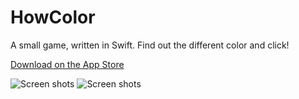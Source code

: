 # HowColor
A small game, written in Swift. Find out the different color and click!

[Download on the App Store](https://itunes.apple.com/en/app/you-duo-se/id905939990?mt=8)

![Screen shots](http://a1.mzstatic.com/us/r30/Purple3/v4/43/d1/70/43d170a8-207b-3adc-e984-ea29ee78379b/screen568x568.jpeg)
![Screen shots](http://a2.mzstatic.com/us/r30/Purple5/v4/0c/4d/cb/0c4dcbef-7ffc-730a-fc01-11eb2af541f1/screen568x568.jpeg)
